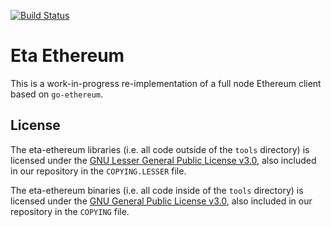 [![Build Status](https://circleci.com/gh/rahulmutt/eta-ethereum.svg?style=shield)](https://circleci.com/gh/rahulmutt/eta-ethereum)

# Eta Ethereum

This is a work-in-progress re-implementation of a full node Ethereum client based on `go-ethereum`.

## License

The eta-ethereum libraries (i.e. all code outside of the `tools` directory) is licensed under the
[GNU Lesser General Public License v3.0](https://www.gnu.org/licenses/lgpl-3.0.en.html), also
included in our repository in the `COPYING.LESSER` file.

The eta-ethereum binaries (i.e. all code inside of the `tools` directory) is licensed under the
[GNU General Public License v3.0](https://www.gnu.org/licenses/gpl-3.0.en.html), also included
in our repository in the `COPYING` file.